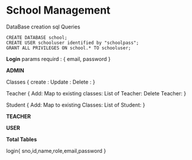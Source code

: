 # School Management

DataBase creation sql Queries
```
CREATE DATABASE school;
CREATE USER schooluser identified by "schoolpass";
GRANT ALL PRIVILEGES ON school.* TO schooluser;
```

**Login**
params requird : {
    email, password
}

**ADMIN**

Classes {
    create :
    Update :
    Delete :
}

Teacher {
    Add: 
    Map to existing classes: 
    List of Teacher:
    Delete Teacher: 
}

Student {
    Add: 
    Map to existing Classes:
    List of Student:
}

**TEACHER**


**USER**



**Total Tables**

login{
    sno,id,name,role,email,password
}
    